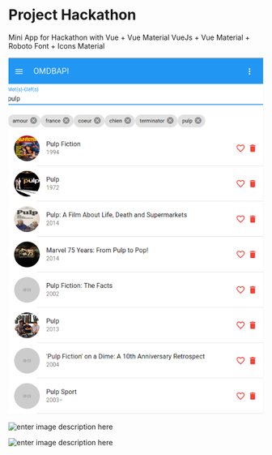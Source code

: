 # Project Hackathon
Mini App for Hackathon with Vue + Vue Material
VueJs + Vue Material + Roboto Font + Icons Material 

![enter image description here](./capture.png)


![enter image description here](http://projectsquare.io/wp-content/uploads/2016/06/logo-vuejs.png)

![enter image description here](https://camo.githubusercontent.com/4486674a0ccf230066fa4bfd5fe4624ab1ef85ce/68747470733a2f2f7675656d6174657269616c2e6769746875622e696f2f6173736574732f6c6f676f2d7675652d6d6174657269616c2d64656661756c742e706e67)